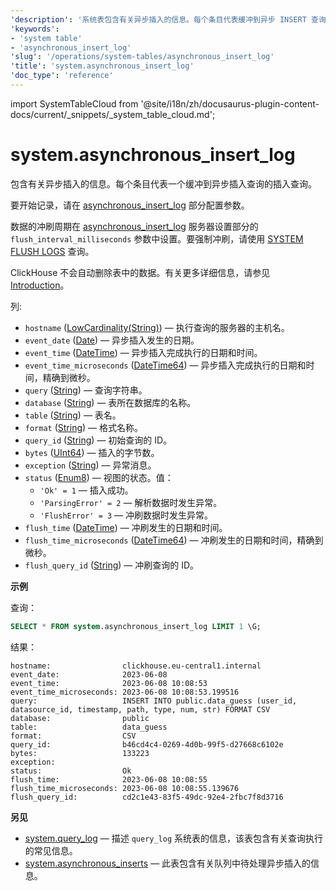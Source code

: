 ```yaml
---
'description': '系统表包含有关异步插入的信息。每个条目代表缓冲到异步 INSERT 查询中的 INSERT 查询。'
'keywords':
- 'system table'
- 'asynchronous_insert_log'
'slug': '/operations/system-tables/asynchronous_insert_log'
'title': 'system.asynchronous_insert_log'
'doc_type': 'reference'
---
```


import SystemTableCloud from '@site/i18n/zh/docusaurus-plugin-content-docs/current/_snippets/_system_table_cloud.md';


# system.asynchronous_insert_log

<SystemTableCloud/>

包含有关异步插入的信息。每个条目代表一个缓冲到异步插入查询的插入查询。

要开始记录，请在 [asynchronous_insert_log](../../operations/server-configuration-parameters/settings.md#asynchronous_insert_log) 部分配置参数。

数据的冲刷周期在 [asynchronous_insert_log](../../operations/server-configuration-parameters/settings.md#asynchronous_insert_log) 服务器设置部分的 `flush_interval_milliseconds` 参数中设置。要强制冲刷，请使用 [SYSTEM FLUSH LOGS](/sql-reference/statements/system#flush-logs) 查询。

ClickHouse 不会自动删除表中的数据。有关更多详细信息，请参见 [Introduction](/operations/system-tables/overview#system-tables-introduction)。

列:

- `hostname` ([LowCardinality(String)](../../sql-reference/data-types/string.md)) — 执行查询的服务器的主机名。
- `event_date` ([Date](../../sql-reference/data-types/date.md)) — 异步插入发生的日期。
- `event_time` ([DateTime](../../sql-reference/data-types/datetime.md)) — 异步插入完成执行的日期和时间。
- `event_time_microseconds` ([DateTime64](../../sql-reference/data-types/datetime64.md)) — 异步插入完成执行的日期和时间，精确到微秒。
- `query` ([String](../../sql-reference/data-types/string.md)) — 查询字符串。
- `database` ([String](../../sql-reference/data-types/string.md)) — 表所在数据库的名称。
- `table` ([String](../../sql-reference/data-types/string.md)) — 表名。
- `format` ([String](/sql-reference/data-types/string.md)) — 格式名称。
- `query_id` ([String](../../sql-reference/data-types/string.md)) — 初始查询的 ID。
- `bytes` ([UInt64](/sql-reference/data-types/int-uint#integer-ranges)) — 插入的字节数。
- `exception` ([String](../../sql-reference/data-types/string.md)) — 异常消息。
- `status` ([Enum8](../../sql-reference/data-types/enum.md)) — 视图的状态。值：
  - `'Ok' = 1` — 插入成功。
  - `'ParsingError' = 2` — 解析数据时发生异常。
  - `'FlushError' = 3` — 冲刷数据时发生异常。
- `flush_time` ([DateTime](../../sql-reference/data-types/datetime.md)) — 冲刷发生的日期和时间。
- `flush_time_microseconds` ([DateTime64](../../sql-reference/data-types/datetime64.md)) — 冲刷发生的日期和时间，精确到微秒。
- `flush_query_id` ([String](../../sql-reference/data-types/string.md)) — 冲刷查询的 ID。

**示例**

查询：

```sql
SELECT * FROM system.asynchronous_insert_log LIMIT 1 \G;
```

结果：

```text
hostname:                clickhouse.eu-central1.internal
event_date:              2023-06-08
event_time:              2023-06-08 10:08:53
event_time_microseconds: 2023-06-08 10:08:53.199516
query:                   INSERT INTO public.data_guess (user_id, datasource_id, timestamp, path, type, num, str) FORMAT CSV
database:                public
table:                   data_guess
format:                  CSV
query_id:                b46cd4c4-0269-4d0b-99f5-d27668c6102e
bytes:                   133223
exception:
status:                  Ok
flush_time:              2023-06-08 10:08:55
flush_time_microseconds: 2023-06-08 10:08:55.139676
flush_query_id:          cd2c1e43-83f5-49dc-92e4-2fbc7f8d3716
```

**另见**

- [system.query_log](../../operations/system-tables/query_log) — 描述 `query_log` 系统表的信息，该表包含有关查询执行的常见信息。
- [system.asynchronous_inserts](/operations/system-tables/asynchronous_inserts) — 此表包含有关队列中待处理异步插入的信息。
